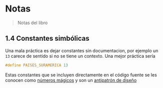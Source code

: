 # Notas
 > Notas del libro

## 1.4 Constantes simbólicas
Una mala práctica es dejar constantes sin documentacion, por ejemplo un `13` carece de sentido si no se tiene un contexto. Una mejor práctica sería

```c
#define PAISES_SURAMERICA 13
```
Estas constantes que se incluyen directamente en el código fuente se les conocen como [números mágicos][1.4.1] y son un [antipatrón de diseño][1.4.2]

[1.4.1]:https://en.wikipedia.org/wiki/Magic_number_(programming)#Unnamed_numerical_constants
[1.4.2]:https://es.wikipedia.org/wiki/Antipatr%C3%B3n_de_dise%C3%B1o